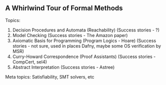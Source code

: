 A Whirlwind Tour of Formal Methods
----------------------------------

Topics:

1. Decision Procedures and Automata (Reachability) (Success stories - ?)
2. Model Checking (Success stories - The Amazon paper)
3. Axiomatic Basis for Programming (Program Logics - Hoare) (Success stories - not sure, used in places Dafny, maybe some OS verification by MSR)
4. Curry-Howard Correspondence (Proof Assistants) (Success stories - CompCert, sel4)
5. Abstract Interpretation (Success stories - Astree)

Meta topics:
 Satisfiability, SMT solvers, etc
